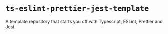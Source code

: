 # `ts-eslint-prettier-jest-template`

A template repository that starts you off with Typescript, ESLint, Prettier and Jest.
